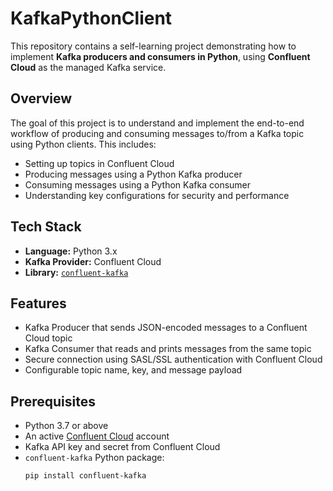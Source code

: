 # KafkaPythonClient

This repository contains a self-learning project demonstrating how to implement **Kafka producers and consumers in Python**, using **Confluent Cloud** as the managed Kafka service.

## Overview

The goal of this project is to understand and implement the end-to-end workflow of producing and consuming messages to/from a Kafka topic using Python clients. This includes:

- Setting up topics in Confluent Cloud
- Producing messages using a Python Kafka producer
- Consuming messages using a Python Kafka consumer
- Understanding key configurations for security and performance

## Tech Stack

- **Language:** Python 3.x  
- **Kafka Provider:** Confluent Cloud  
- **Library:** [`confluent-kafka`](https://github.com/confluentinc/confluent-kafka-python)

## Features

- Kafka Producer that sends JSON-encoded messages to a Confluent Cloud topic
- Kafka Consumer that reads and prints messages from the same topic
- Secure connection using SASL/SSL authentication with Confluent Cloud
- Configurable topic name, key, and message payload

## Prerequisites

- Python 3.7 or above
- An active [Confluent Cloud](https://www.confluent.io/cloud/) account
- Kafka API key and secret from Confluent Cloud
- `confluent-kafka` Python package:
  ```bash
  pip install confluent-kafka
  ```
